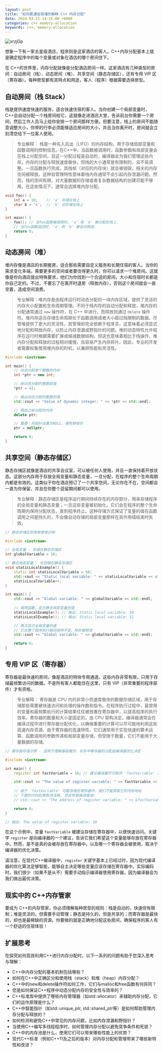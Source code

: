 ```yaml
---
layout: post
title: "如何更通俗易懂的解释 C++ 内存分配"
date: 2024-03-21 14:15:00 +0800
categories: c++ memory-allocation
keywords: c++, memory-allocation
---
```


![xrzjGp](https://raw.githubusercontent.com/jamiesun/images/master/default/xrzjGp.jpg)

想象一下有一家五星级酒店，程序则是这家酒店的客人。C++内存分配基本上就是确定程序中的每个变量或对象在酒店的哪个房间住下。

在 C++的世界里，内存分配就像是分配酒店房间一样。这家酒店有几种类型的房间：自动房间（栈）、动态房间（堆）、共享空间（静态存储区），还有专用 VIP 区（寄存器）。每种房型都有其特点和用途，客人（程序）根据需要选择房型。

## 自动房间（栈 Stack）

栈是提供速度快速的服务，适合快速住宿的客人。当你创建一个局部变量时，C++会自动分配一个栈房间给它，这就像走进酒店大堂，告诉前台你需要一个房间，然后工作人员马上给你安排一个房间那样方便。但要注意，栈上的房间不能随意调整大小，你带的行李必须能够适应房间的大小，并且当你离开时，房间就会立刻清空给下一位客人使用。

> 专业解释： 栈是一种先入后出（LIFO）的内存结构，用于存储局部变量和函数调用的控制信息。在C++中，当函数被调用时，函数参数和局部变量会在栈上分配空间，且这一分配过程是自动的，编译器会为我们管理这些内存。内存的分配与释放速度极快，但栈的大小通常是有限制的，且不易调整。一旦函数执行完成，其栈帧（对应的内存块）就会被销毁，相关的内存空间被释放。这种自管理特性意味着栈内存通常不会引起内存泄漏问题。然而，栈的空间有限，对大量数据的存储或者复杂数据结构的创建可能不够用，在这些情况下，通常会选择堆内存分配。

```cpp
void foo() {
    int a = 10;    // 'a' 存储在栈上
    char b = 'x';  // 'b' 也存储在栈上
}

int main() {
    foo(); // 当foo函数被调用时, 'a' 和 'b' 被分配在栈上.
    // 当foo函数返回时, 'a' 和 'b' 被自动释放.
    return 0;
}
```

## 动态房间（堆）

堆内存像是酒店的长期套房，适合那些需要自定义服务和长期住宿的客人。当你的需求变化多端，需要更多的空间或者要住得更久时，你可以请求一个堆房间。这就像是你向酒店提出特殊要求，他们为你找到一个合适的房间，大小和住宿时长都是你自己定的。不过，不要忘了在离开时退房（释放内存），否则这个房间就会一直空着，造成空间浪费。

> 专业解释：堆内存是由程序运行时动态分配的一块内存区域，提供了灵活的内存大小配置和生命周期管理。不同于栈内存的自动分配和释放，堆内存的分配通常通过 `new` 操作符，在 C++ 中进行，而释放则通过 `delete` 操作符。堆内存适合存储生命周期长于函数调用或者大小超过栈限制的数据。尽管堆提供了更大的灵活性，其管理却完全依赖于程序员，这意味着必须显式地分配和释放内存，以防止内存泄漏或野指针的问题。堆的动态特性允许程序在运行时根据需要扩展或缩减数据结构，但这也意味着相比于栈操作，堆内存分配和释放的过程相对缓慢，且容易产生内存碎片。因此，专业的开发者需要权衡使用堆内存的时机，以兼顾性能和灵活性。

```cpp
#include <iostream>

int main() {
    // 动态分配单个整数的内存
    int *ptr = new int;

    // 给动态分配的整数赋值
    *ptr = 42;

    // 输出动态分配的整数的值
    std::cout << "Value of dynamic integer: " << *ptr << std::endl;

    // 释放之前分配的内存
    delete ptr;

    // 重要：将指针设置为NULL，避免野指针
    ptr = nullptr;

    return 0;
}
```

## 共享空间（静态存储区）

静态存储区就像是酒店的共享会议室，可以被任何人使用，并且一直保持着开放状态。这部分内存用于存放全局变量和静态变量，一旦分配，在程序的整个生命周期内都是有效的。这类似于你在酒店预订了一个共享空间，无论你在不在，空间都会一直为你保留，并且在你整个逗留期间都可以使用。

> 专业解释：静态存储区是程序运行期间持续存在的内存部分，用来存储程序的全局变量和静态变量；一旦这些变量被初始化，它们会在程序的整个生命周期内保持分配状态，直到程序终止。这种存储方式保证了变量的值在函数调用之间是持久的，不会像自动存储的局部变量那样在其作用域结束时失效。

```cpp
// 静态存储区的简单使用示例

#include <iostream>

// 全局变量 - 存储在静态存储区
int globalVariable = 10;

// 静态局部变量 - 也存储在静态存储区
void staticLocalExample() {
    static int staticLocalVariable = 50;
    std::cout << "Static local variable: " << staticLocalVariable << std::endl;
    staticLocalVariable++;
}

int main() {
    std::cout << "Global variable: " << globalVariable << std::endl;
    
    // 调用函数，显示静态局部变量的值
    staticLocalExample(); // 输出: Static local variable: 50
    staticLocalExample(); // 输出: Static local variable: 51

    // 再次显示全局变量的值
    // 它在整个程序执行期间保持不变，除非被修改
    std::cout << "Global variable: " << globalVariable << std::endl;

    return 0;
}
```

## 专用 VIP 区（寄存器）

寄存器是最快速的房间，像是酒店的特快专用通道。这些内存非常有限，只用于存储最频繁访问的数据。不是所有客人都能住在这里，只有 VIP（非常重要的程序部件）才有资格。

> 专业解释： 寄存器是 CPU 内的非常小但速度极快的数据存储区域，用于存储那些需要被快速访问和处理的操作数和指令。在程序执行过程中，最常用的变量和最频繁执行的计算结果往往被放置在寄存器中，以提高程序的执行效率。寄存器的数量和大小是固定的，由 CPU 架构决定。编译器通常会在编译过程中进行寄存器分配优化，以确保重要的计算可以尽可能地利用这些高速内存资源。由于寄存器的高速特性，它们通常用于实现快速的算术运算、函数调用的参数传递和局部变量存储，但受限于数量，它们不能用于大量数据的存储。

```cpp
// 寄存器存储示例 - 适用于理解基础概念，实际中寄存器的分配由编译器优化决定

#include <iostream>

int main() {
    register int fastVariable = 10; // 建议编译器尽可能将 'fastVariable' 存储在寄存器中

    std::cout << "The value of register variable: " << fastVariable << std::endl;
    
    // 由于 'fastVariable' 可能存储在寄存器中，我们不能获取它的内存地址
    // 下面的代码如果取消注释, 将会导致编译错误:
    // std::cout << "The address of register variable: " << &fastVariable << std::endl;

    return 0;
}

// 输出: The value of register variable: 10
```

在这个示例中，变量 `fastVariable` 被建议存储在寄存器中，以便快速访问。关键字 `register` 是向编译器的一个建议，告诉它我们希望这个变量能够存放在寄存器中。然而，是不是真的会被存放在寄存器中，以及哪一个寄存器会被使用，取决于编译器的优化决策。

请注意，在现代C++编译器中，`register` 关键字基本上已经过时，因为现代编译器的优化算法足够智能，能够自主决定哪些变量应该存储在寄存器中。实际编码时，我们很少（如果不是从不）需要手动指示编译器使用寄存器，因为编译器会为我们做出最优决策。

## 现实中的 C++内存管家

要成为 C++的内存管家，你必须理解每种房型的规则：栈是自动的，快速但有限制；堆是灵活的，但需要手动管理；静态是持久的，但是共享的；而寄存器是最快的，却也是最稀缺的资源。你要做的就是正确地分配这些房间，确保程序的客人有一个舒适的住宿体验！

## 扩展思考

在探究如何高效利用C++进行内存分配时，以下一系列的问题有助于您深入思考与理解：

- C++中内存分配的基本机制包括哪些？
- 如何在C++中正确区分和使用栈（stack）和堆（heap）内存分配？
- C++中的new和delete操作符如何工作，它们与malloc和free函数有何异同？
- 您是如何保证C++程序中动态分配内存的安全性与效率的？
- C++标准库中提供了哪些内存管理器（如std::allocator）来辅助内存分配，它们的运作原理是什么？
- C++中智能指针（如std::unique_ptr, std::shared_ptr等）是如何帮助管理内存分配与释放的？
- 如何检测和避免C++中常见的内存问题，比如内存泄漏和野指针？
- 当使用C++编写多线程程序时，如何管理内存分配以避免竞争条件和死锁？
- C++中的内存池是什么，使用它们可以带来哪些性能上的优势？
- 现代C++标准（例如C++11及之后的版本）对内存分配和管理带来了哪些新特性和改进？
